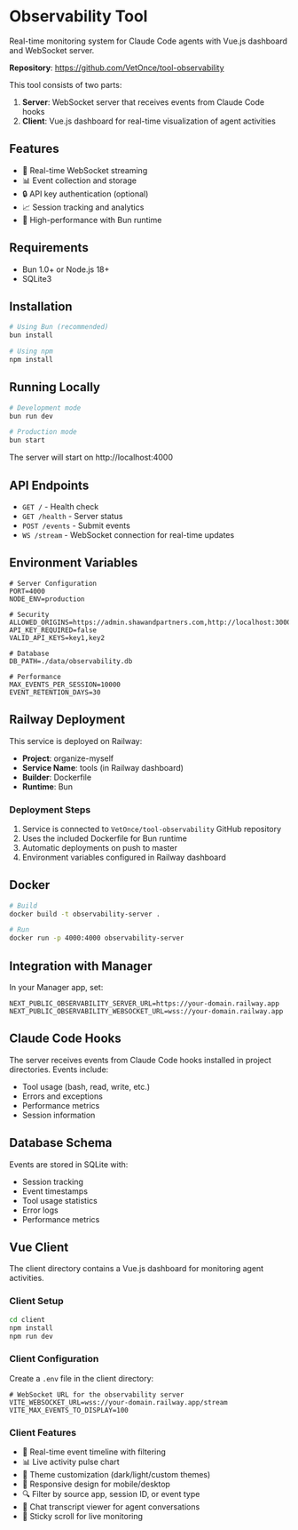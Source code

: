 # Observability Tool

Real-time monitoring system for Claude Code agents with Vue.js dashboard and WebSocket server.

**Repository**: https://github.com/VetOnce/tool-observability

This tool consists of two parts:
1. **Server**: WebSocket server that receives events from Claude Code hooks
2. **Client**: Vue.js dashboard for real-time visualization of agent activities

## Features

- 🔄 Real-time WebSocket streaming
- 📊 Event collection and storage
- 🔒 API key authentication (optional)
- 📈 Session tracking and analytics
- 🚀 High-performance with Bun runtime

## Requirements

- Bun 1.0+ or Node.js 18+
- SQLite3

## Installation

```bash
# Using Bun (recommended)
bun install

# Using npm
npm install
```

## Running Locally

```bash
# Development mode
bun run dev

# Production mode
bun start
```

The server will start on http://localhost:4000

## API Endpoints

- `GET /` - Health check
- `GET /health` - Server status
- `POST /events` - Submit events
- `WS /stream` - WebSocket connection for real-time updates

## Environment Variables

```env
# Server Configuration
PORT=4000
NODE_ENV=production

# Security
ALLOWED_ORIGINS=https://admin.shawandpartners.com,http://localhost:3000
API_KEY_REQUIRED=false
VALID_API_KEYS=key1,key2

# Database
DB_PATH=./data/observability.db

# Performance
MAX_EVENTS_PER_SESSION=10000
EVENT_RETENTION_DAYS=30
```

## Railway Deployment

This service is deployed on Railway:
- **Project**: organize-myself
- **Service Name**: tools (in Railway dashboard)
- **Builder**: Dockerfile
- **Runtime**: Bun

### Deployment Steps

1. Service is connected to `VetOnce/tool-observability` GitHub repository
2. Uses the included Dockerfile for Bun runtime
3. Automatic deployments on push to master
4. Environment variables configured in Railway dashboard

## Docker

```bash
# Build
docker build -t observability-server .

# Run
docker run -p 4000:4000 observability-server
```

## Integration with Manager

In your Manager app, set:
```env
NEXT_PUBLIC_OBSERVABILITY_SERVER_URL=https://your-domain.railway.app
NEXT_PUBLIC_OBSERVABILITY_WEBSOCKET_URL=wss://your-domain.railway.app
```

## Claude Code Hooks

The server receives events from Claude Code hooks installed in project directories. Events include:
- Tool usage (bash, read, write, etc.)
- Errors and exceptions
- Performance metrics
- Session information

## Database Schema

Events are stored in SQLite with:
- Session tracking
- Event timestamps
- Tool usage statistics
- Error logs
- Performance metrics

## Vue Client

The client directory contains a Vue.js dashboard for monitoring agent activities.

### Client Setup

```bash
cd client
npm install
npm run dev
```

### Client Configuration

Create a `.env` file in the client directory:

```env
# WebSocket URL for the observability server
VITE_WEBSOCKET_URL=wss://your-domain.railway.app/stream
VITE_MAX_EVENTS_TO_DISPLAY=100
```

### Client Features

- 🎯 Real-time event timeline with filtering
- 📊 Live activity pulse chart
- 🎨 Theme customization (dark/light/custom themes)
- 📱 Responsive design for mobile/desktop
- 🔍 Filter by source app, session ID, or event type
- 💬 Chat transcript viewer for agent conversations
- 🎯 Sticky scroll for live monitoring
